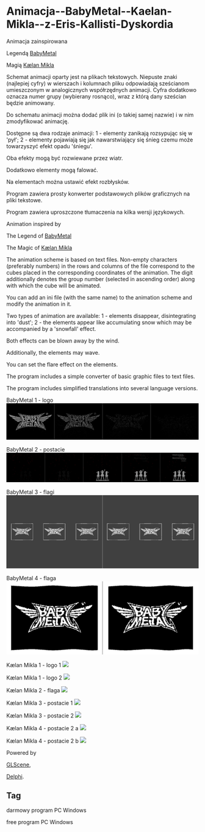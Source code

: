 # Animacja--BabyMetal--Kaelan-Mikla--z-Eris-Kallisti-Dyskordia

Animacja zainspirowana

Legendą [BabyMetal](https://www.babymetal.jp/)

Magią [Kælan Mikla](https://www.kaelanmikla.com/)


Schemat animacji oparty jest na plikach tekstowych. Niepuste znaki (najlepiej cyfry) w wierszach i kolumnach pliku odpowiadają sześcianom umieszczonym w analogicznych współrzędnych animacji. Cyfra dodatkowo oznacza numer grupy (wybierany rosnąco), wraz z którą dany sześcian będzie animowany.

Do schematu animacji można dodać plik ini (o takiej samej nazwie) i w nim zmodyfikować animację.

Dostępne są dwa rodzaje animacji:
1 - elementy zanikają rozsypując się w 'pył';
2 - elementy pojawiają się jak nawarstwiający się śnieg czemu może towarzyszyć efekt opadu 'śniegu'.

Oba efekty mogą być rozwiewane przez wiatr.

Dodatkowo elementy mogą falować.

Na elementach można ustawić efekt rozbłysków.

Program zawiera prosty konwerter podstawowych plików graficznych na pliki tekstowe.


Program zawiera uproszczone tłumaczenia na kilka wersji językowych.



Animation inspired by

The Legend of [BabyMetal](https://www.babymetal.jp/)

The Magic of [Kælan Mikla](https://www.kaelanmikla.com/)


The animation scheme is based on text files. Non-empty characters (preferably numbers) in the rows and columns of the file correspond to the cubes placed in the corresponding coordinates of the animation. The digit additionally denotes the group number (selected in ascending order) along with which the cube will be animated.

You can add an ini file (with the same name) to the animation scheme and modify the animation in it.

Two types of animation are available:
1 - elements disappear, disintegrating into 'dust';
2 - the elements appear like accumulating snow which may be accompanied by a 'snowfall' effect.

Both effects can be blown away by the wind.

Additionally, the elements may wave.

You can set the flare effect on the elements.

The program includes a simple converter of basic graphic files to text files.


The program includes simplified translations into several language versions.


BabyMetal 1 - logo
<img src="https://github.com/jacek-mulawka/Animacja--BabyMetal--Kaelan-Mikla--z-Eris-Kallisti-Dyskordia/blob/main/Gallery/BabyMetal%201%20-%20logo.jpg">

BabyMetal 2 - postacie
<img src="https://github.com/jacek-mulawka/Animacja--BabyMetal--Kaelan-Mikla--z-Eris-Kallisti-Dyskordia/blob/main/Gallery/BabyMetal%202%20-%20postacie.jpg">

BabyMetal 3 - flagi
<img src="https://github.com/jacek-mulawka/Animacja--BabyMetal--Kaelan-Mikla--z-Eris-Kallisti-Dyskordia/blob/main/Gallery/BabyMetal%203%20-%20flagi.jpg">

BabyMetal 4 - flaga
<img src="https://github.com/jacek-mulawka/Animacja--BabyMetal--Kaelan-Mikla--z-Eris-Kallisti-Dyskordia/blob/main/Gallery/BabyMetal%204%20-%20flaga.jpg">

Kælan Mikla 1 - logo 1
<img src="https://github.com/jacek-mulawka/Animacja--BabyMetal--Kaelan-Mikla--z-Eris-Kallisti-Dyskordia/blob/main/Gallery/K%C3%A6lan%20Mikla%201%20-%20logo%201.jpg">

Kælan Mikla 1 - logo 2
<img src="https://github.com/jacek-mulawka/Animacja--BabyMetal--Kaelan-Mikla--z-Eris-Kallisti-Dyskordia/blob/main/Gallery/K%C3%A6lan%20Mikla%201%20-%20logo%202.jpg">

Kælan Mikla 2 - flaga
<img src="https://github.com/jacek-mulawka/Animacja--BabyMetal--Kaelan-Mikla--z-Eris-Kallisti-Dyskordia/blob/main/Gallery/K%C3%A6lan%20Mikla%202%20-%20flaga.jpg">

Kælan Mikla 3 - postacie 1
<img src="https://github.com/jacek-mulawka/Animacja--BabyMetal--Kaelan-Mikla--z-Eris-Kallisti-Dyskordia/blob/main/Gallery/K%C3%A6lan%20Mikla%203%20-%20postacie%201.jpg">

Kælan Mikla 3 - postacie 2
<img src="https://github.com/jacek-mulawka/Animacja--BabyMetal--Kaelan-Mikla--z-Eris-Kallisti-Dyskordia/blob/main/Gallery/K%C3%A6lan%20Mikla%203%20-%20postacie%202.jpg">

Kælan Mikla 4 - postacie 2 a
<img src="https://github.com/jacek-mulawka/Animacja--BabyMetal--Kaelan-Mikla--z-Eris-Kallisti-Dyskordia/blob/main/Gallery/K%C3%A6lan%20Mikla%204%20-%20postacie%202%20a.jpg">

Kælan Mikla 4 - postacie 2 b
<img src="https://github.com/jacek-mulawka/Animacja--BabyMetal--Kaelan-Mikla--z-Eris-Kallisti-Dyskordia/blob/main/Gallery/K%C3%A6lan%20Mikla%204%20-%20postacie%202%20b.jpg">


Powered by

[GLScene](http://glscene.sourceforge.net),

[Delphi](https://www.embarcadero.com/products/delphi).


## Tag
darmowy program PC Windows

free program PC Windows
